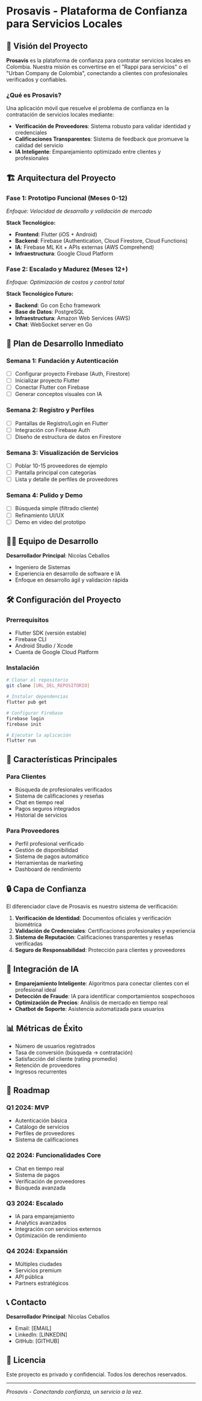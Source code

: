 # Prosavis - Plataforma de Confianza para Servicios Locales

## 🎯 Visión del Proyecto

**Prosavis** es la plataforma de confianza para contratar servicios locales en Colombia. Nuestra misión es convertirse en el "Rappi para servicios" o el "Urban Company de Colombia", conectando a clientes con profesionales verificados y confiables.

### ¿Qué es Prosavis?

Una aplicación móvil que resuelve el problema de confianza en la contratación de servicios locales mediante:

- **Verificación de Proveedores**: Sistema robusto para validar identidad y credenciales
- **Calificaciones Transparentes**: Sistema de feedback que promueve la calidad del servicio
- **IA Inteligente**: Emparejamiento optimizado entre clientes y profesionales

## 🏗️ Arquitectura del Proyecto

### Fase 1: Prototipo Funcional (Meses 0-12)
*Enfoque: Velocidad de desarrollo y validación de mercado*

**Stack Tecnológico:**
- **Frontend**: Flutter (iOS + Android)
- **Backend**: Firebase (Authentication, Cloud Firestore, Cloud Functions)
- **IA**: Firebase ML Kit + APIs externas (AWS Comprehend)
- **Infraestructura**: Google Cloud Platform

### Fase 2: Escalado y Madurez (Meses 12+)
*Enfoque: Optimización de costos y control total*

**Stack Tecnológico Futuro:**
- **Backend**: Go con Echo framework
- **Base de Datos**: PostgreSQL
- **Infraestructura**: Amazon Web Services (AWS)
- **Chat**: WebSocket server en Go

## 🚀 Plan de Desarrollo Inmediato

### Semana 1: Fundación y Autenticación
- [ ] Configurar proyecto Firebase (Auth, Firestore)
- [ ] Inicializar proyecto Flutter
- [ ] Conectar Flutter con Firebase
- [ ] Generar conceptos visuales con IA

### Semana 2: Registro y Perfiles
- [ ] Pantallas de Registro/Login en Flutter
- [ ] Integración con Firebase Auth
- [ ] Diseño de estructura de datos en Firestore

### Semana 3: Visualización de Servicios
- [ ] Poblar 10-15 proveedores de ejemplo
- [ ] Pantalla principal con categorías
- [ ] Lista y detalle de perfiles de proveedores

### Semana 4: Pulido y Demo
- [ ] Búsqueda simple (filtrado cliente)
- [ ] Refinamiento UI/UX
- [ ] Demo en video del prototipo

## 👨‍💻 Equipo de Desarrollo

**Desarrollador Principal**: Nicolas Ceballos
- Ingeniero de Sistemas
- Experiencia en desarrollo de software e IA
- Enfoque en desarrollo ágil y validación rápida

## 🛠️ Configuración del Proyecto

### Prerrequisitos
- Flutter SDK (versión estable)
- Firebase CLI
- Android Studio / Xcode
- Cuenta de Google Cloud Platform

### Instalación
```bash
# Clonar el repositorio
git clone [URL_DEL_REPOSITORIO]

# Instalar dependencias
flutter pub get

# Configurar Firebase
firebase login
firebase init

# Ejecutar la aplicación
flutter run
```

## 📱 Características Principales

### Para Clientes
- Búsqueda de profesionales verificados
- Sistema de calificaciones y reseñas
- Chat en tiempo real
- Pagos seguros integrados
- Historial de servicios

### Para Proveedores
- Perfil profesional verificado
- Gestión de disponibilidad
- Sistema de pagos automático
- Herramientas de marketing
- Dashboard de rendimiento

## 🔒 Capa de Confianza

El diferenciador clave de Prosavis es nuestro sistema de verificación:

1. **Verificación de Identidad**: Documentos oficiales y verificación biométrica
2. **Validación de Credenciales**: Certificaciones profesionales y experiencia
3. **Sistema de Reputación**: Calificaciones transparentes y reseñas verificadas
4. **Seguro de Responsabilidad**: Protección para clientes y proveedores

## 🤖 Integración de IA

- **Emparejamiento Inteligente**: Algoritmos para conectar clientes con el profesional ideal
- **Detección de Fraude**: IA para identificar comportamientos sospechosos
- **Optimización de Precios**: Análisis de mercado en tiempo real
- **Chatbot de Soporte**: Asistencia automatizada para usuarios

## 📊 Métricas de Éxito

- Número de usuarios registrados
- Tasa de conversión (búsqueda → contratación)
- Satisfacción del cliente (rating promedio)
- Retención de proveedores
- Ingresos recurrentes

## 🔄 Roadmap

### Q1 2024: MVP
- Autenticación básica
- Catálogo de servicios
- Perfiles de proveedores
- Sistema de calificaciones

### Q2 2024: Funcionalidades Core
- Chat en tiempo real
- Sistema de pagos
- Verificación de proveedores
- Búsqueda avanzada

### Q3 2024: Escalado
- IA para emparejamiento
- Analytics avanzados
- Integración con servicios externos
- Optimización de rendimiento

### Q4 2024: Expansión
- Múltiples ciudades
- Servicios premium
- API pública
- Partners estratégicos

## 📞 Contacto

**Desarrollador Principal**: Nicolas Ceballos
- Email: [EMAIL]
- LinkedIn: [LINKEDIN]
- GitHub: [GITHUB]

## 📄 Licencia

Este proyecto es privado y confidencial. Todos los derechos reservados.

---

*Prosavis - Conectando confianza, un servicio a la vez.*
